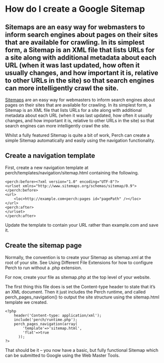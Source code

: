 # How do I create a Google Sitemap

## Sitemaps are an easy way for webmasters to inform search engines about pages on their sites that are available for crawling. In its simplest form, a Sitemap is an XML file that lists URLs for a site along with additional metadata about each URL (when it was last updated, how often it usually changes, and how important it is, relative to other URLs in the site) so that search engines can more intelligently crawl the site.

[Sitemaps](http://www.sitemaps.org/) are an easy way for webmasters to inform search engines about pages on their sites that are available for crawling. In its simplest form, a Sitemap is an XML file that lists URLs for a site along with additional metadata about each URL (when it was last updated, how often it usually changes, and how important it is, relative to other URLs in the site) so that search engines can more intelligently crawl the site.

Whilst a fully featured Sitemap is quite a bit of work, Perch can create a simple Sitemap automatically and easily using the navigation functionality.

## Create a navigation template

First, create a new navigation template at perch/templates/navigation/sitemap.html containing the following.

    <perch:before><?xml version="1.0" encoding="UTF-8"?>
    <urlset xmlns="http://www.sitemaps.org/schemas/sitemap/0.9">
    </perch:before>
    <url>
    	<loc>http://example.com<perch:pages id="pagePath" /></loc>
    </url>
    <perch:after>
    </urlset>
    </perch:after>

Update the template to contain your URL rather than example.com and save it.

## Create the sitemap page

Normally, the convention is to create your Sitemap as sitemap.xml at the root of your site. See Using Different File Extensions for how to configure Perch to run without a .php extension.

For now, create your file as sitemap.php at the top level of your website.

The first thing this file does is set the Content-type header to state that it’s an XML document. Then it just includes the Perch runtime, and called perch_pages_navigation() to output the site structure using the sitemap.html template we created.

    <?php
	    header('Content-type: application/xml');
	    include('perch/runtime.php');
	    perch_pages_navigation(array(
		    'template'=>'sitemap.html',
		    'flat'=>true
		  ));
    ?>

That should be it – you now have a basic, but fully functional Sitemap which can be submitted to Google using the Web Master Tools.